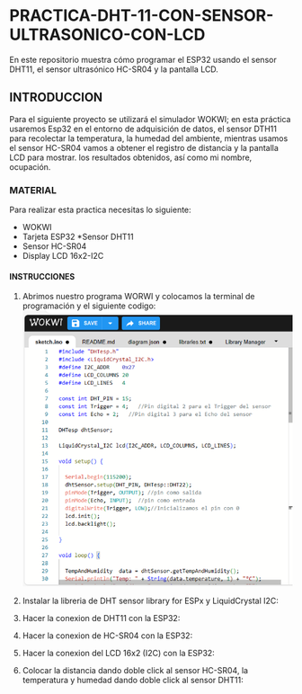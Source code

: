 # PRACTICA-DHT-11-CON-SENSOR-ULTRASONICO-CON-LCD
En este repositorio muestra cómo programar el ESP32 usando el sensor DHT11, el sensor ultrasónico HC-SR04 y la pantalla LCD.
## INTRODUCCION
Para el siguiente proyecto se utilizará el simulador WOKWI; en esta práctica usaremos Esp32 en el entorno de adquisición de datos, el sensor DTH11 para recolectar la temperatura, la humedad del ambiente, mientras usamos el sensor HC-SR04 vamos a obtener el registro de distancia y la pantalla LCD para mostrar. los resultados obtenidos, así como mi nombre, ocupación.
### MATERIAL
Para realizar esta practica necesitas lo siguiente:
* WOKWI
* Tarjeta ESP32
*Sensor DHT11
* Sensor HC-SR04
* Display LCD 16x2-I2C

#### INSTRUCCIONES
1. Abrimos nuestro programa WORWI y colocamos la terminal de programación y el siguiente codigo:
![.](https://github.com/AdalGuadarrama/PRACTICA-DHT-11-CON-SENSOR-ULTRASONICO-CON-LCD/blob/main/p5.0..png)

2. Instalar la libreria de DHT sensor library for ESPx y LiquidCrystal I2C:
3. Hacer la conexion de DHT11 con la ESP32:
4. Hacer la conexion de HC-SR04 con la ESP32:
5. Hacer la conexion del LCD 16x2 (I2C) con la ESP32:
6. Colocar la distancia dando doble click al sensor HC-SR04, la temperatura y humedad dando doble click al sensor DHT11:
